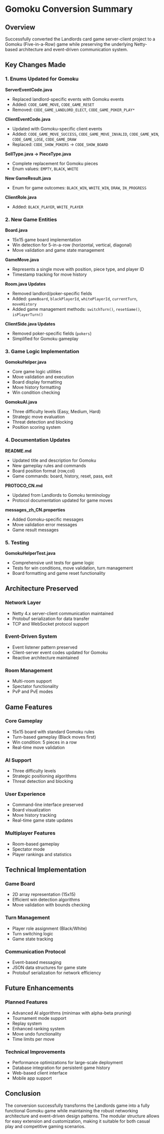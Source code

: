 # Gomoku Conversion Summary

## Overview
Successfully converted the Landlords card game server-client project to a Gomoku (Five-in-a-Row) game while preserving the underlying Netty-based architecture and event-driven communication system.

## Key Changes Made

### 1. Enums Updated for Gomoku

**ServerEventCode.java**
- Replaced landlord-specific events with Gomoku events
- Added: `CODE_GAME_MOVE`, `CODE_GAME_RESET`
- Removed: `CODE_GAME_LANDLORD_ELECT`, `CODE_GAME_POKER_PLAY*`

**ClientEventCode.java** 
- Updated with Gomoku-specific client events
- Added: `CODE_GAME_MOVE_SUCCESS`, `CODE_GAME_MOVE_INVALID`, `CODE_GAME_WIN`, `CODE_GAME_LOSE`, `CODE_GAME_DRAW`
- Replaced: `CODE_SHOW_POKERS` → `CODE_SHOW_BOARD`

**SellType.java → PieceType.java**
- Complete replacement for Gomoku pieces
- Enum values: `EMPTY`, `BLACK`, `WHITE`

**New GameResult.java**
- Enum for game outcomes: `BLACK_WIN`, `WHITE_WIN`, `DRAW`, `IN_PROGRESS`

**ClientRole.java**
- Added: `BLACK_PLAYER`, `WHITE_PLAYER`

### 2. New Game Entities

**Board.java**
- 15x15 game board implementation
- Win detection for 5-in-a-row (horizontal, vertical, diagonal)
- Move validation and game state management

**GameMove.java**
- Represents a single move with position, piece type, and player ID
- Timestamp tracking for move history

**Room.java Updates**
- Removed landlord/poker-specific fields
- Added: `gameBoard`, `blackPlayerId`, `whitePlayerId`, `currentTurn`, `moveHistory`
- Added game management methods: `switchTurn()`, `resetGame()`, `isPlayerTurn()`

**ClientSide.java Updates**
- Removed poker-specific fields (`pokers`)
- Simplified for Gomoku gameplay

### 3. Game Logic Implementation

**GomokuHelper.java**
- Core game logic utilities
- Move validation and execution
- Board display formatting
- Move history formatting
- Win condition checking

**GomokuAI.java**
- Three difficulty levels (Easy, Medium, Hard)
- Strategic move evaluation
- Threat detection and blocking
- Position scoring system

### 4. Documentation Updates

**README.md**
- Updated title and description for Gomoku
- New gameplay rules and commands
- Board position format (row,col)
- Game commands: board, history, reset, pass, exit

**PROTOCO_CN.md** 
- Updated from Landlords to Gomoku terminology
- Protocol documentation updated for game moves

**messages_zh_CN.properties**
- Added Gomoku-specific messages
- Move validation error messages
- Game result messages

### 5. Testing

**GomokuHelperTest.java**
- Comprehensive unit tests for game logic
- Tests for win conditions, move validation, turn management
- Board formatting and game reset functionality

## Architecture Preserved

### Network Layer
- Netty 4.x server-client communication maintained
- Protobuf serialization for data transfer
- TCP and WebSocket protocol support

### Event-Driven System
- Event listener pattern preserved
- Client-server event codes updated for Gomoku
- Reactive architecture maintained

### Room Management
- Multi-room support
- Spectator functionality 
- PvP and PvE modes

## Game Features

### Core Gameplay
- 15x15 board with standard Gomoku rules
- Turn-based gameplay (Black moves first)
- Win condition: 5 pieces in a row
- Real-time move validation

### AI Support  
- Three difficulty levels
- Strategic positioning algorithms
- Threat detection and blocking

### User Experience
- Command-line interface preserved
- Board visualization
- Move history tracking
- Real-time game state updates

### Multiplayer Features
- Room-based gameplay
- Spectator mode
- Player rankings and statistics

## Technical Implementation

### Game Board
- 2D array representation (15x15)
- Efficient win detection algorithms
- Move validation with bounds checking

### Turn Management
- Player role assignment (Black/White)
- Turn switching logic
- Game state tracking

### Communication Protocol
- Event-based messaging
- JSON data structures for game state
- Protobuf serialization for network efficiency

## Future Enhancements

### Planned Features
- Advanced AI algorithms (minimax with alpha-beta pruning)
- Tournament mode support
- Replay system
- Enhanced ranking system
- Move undo functionality
- Time limits per move

### Technical Improvements
- Performance optimizations for large-scale deployment
- Database integration for persistent game history
- Web-based client interface
- Mobile app support

## Conclusion

The conversion successfully transforms the Landlords game into a fully functional Gomoku game while maintaining the robust networking architecture and event-driven design patterns. The modular structure allows for easy extension and customization, making it suitable for both casual play and competitive gaming scenarios.